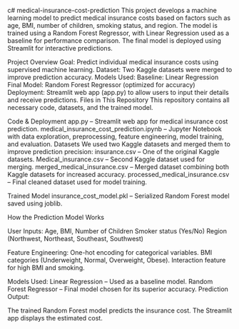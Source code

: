 c# medical-insurance-cost-prediction
This project develops a machine learning model to predict medical insurance costs based on factors such as age, BMI, number of children, smoking status, and region. The model is trained using a Random Forest Regressor, with Linear Regression used as a baseline for performance comparison. The final model is deployed using Streamlit for interactive predictions.

Project Overview
Goal: Predict individual medical insurance costs using supervised machine learning.
Dataset: Two Kaggle datasets were merged to improve prediction accuracy.
Models Used:
Baseline: Linear Regression
Final Model: Random Forest Regressor (optimized for accuracy)
Deployment: Streamlit web app (app.py) to allow users to input their details and receive predictions.
Files in This Repository
This repository contains all necessary code, datasets, and the trained model.

Code & Deployment
app.py – Streamlit web app for medical insurance cost prediction.
medical_insurance_cost_prediction.ipynb – Jupyter Notebook with data exploration, preprocessing, feature engineering, model training, and evaluation.
Datasets
We used two Kaggle datasets and merged them to improve prediction precision:
insurance.csv – One of the original Kaggle datasets.
Medical_insurance.csv – Second Kaggle dataset used for merging.
merged_medical_insurance.csv – Merged dataset combining both Kaggle datasets for increased accuracy.
processed_medical_insurance.csv – Final cleaned dataset used for model training.

Trained Model
insurance_cost_model.pkl – Serialized Random Forest model saved using joblib.

How the Prediction Model Works

User Inputs:
Age, BMI, Number of Children
Smoker status (Yes/No)
Region (Northwest, Northeast, Southeast, Southwest)

Feature Engineering:
One-hot encoding for categorical variables.
BMI categories (Underweight, Normal, Overweight, Obese).
Interaction feature for high BMI and smoking.

Models Used:
Linear Regression – Used as a baseline model.
Random Forest Regressor – Final model chosen for its superior accuracy.
Prediction Output:

The trained Random Forest model predicts the insurance cost.
The Streamlit app displays the estimated cost.
